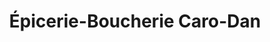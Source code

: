 ---
title: "Épicerie-Boucherie Caro-Dan"
url: /saint-alexis-de-montcalm/epicerie-boucherie-caro-dan/
shop: supermarket
---